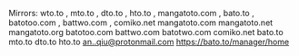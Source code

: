Mirrors: wto.to , mto.to , dto.to , hto.to , mangatoto.com , bato.to , batotoo.com , battwo.com , comiko.net
mangatoto.com
mangatoto.net
mangatoto.org
batotoo.com
battwo.com
batotwo.com
comiko.net
bato.to
mto.to
dto.to
hto.to
an..qiu@protonmail.com
https://bato.to/manager/home
